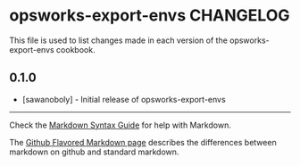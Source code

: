 opsworks-export-envs CHANGELOG
==============================

This file is used to list changes made in each version of the opsworks-export-envs cookbook.

0.1.0
-----
- [sawanoboly] - Initial release of opsworks-export-envs

- - -
Check the [Markdown Syntax Guide](http://daringfireball.net/projects/markdown/syntax) for help with Markdown.

The [Github Flavored Markdown page](http://github.github.com/github-flavored-markdown/) describes the differences between markdown on github and standard markdown.
